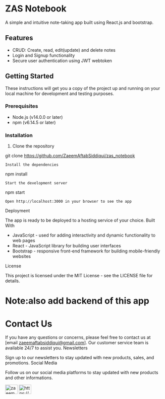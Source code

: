 
# ZAS Notebook

A simple and intuitive note-taking app built using React.js and bootstrap.

## Features

- CRUD: Create, read, edit(update) and delete notes
- Login and Signup functionality
- Secure user authentication using JWT webtoken

## Getting Started

These instructions will get you a copy of the project up and running on your local machine for development and testing purposes.

### Prerequisites

- Node.js (v14.0.0 or later)
- npm (v6.14.5 or later)

### Installation

1. Clone the repository

git clone https://github.com/ZaeemAftabSiddiqui/zas_notebook

    Install the dependencies

npm install

    Start the development server

npm start

    Open http://localhost:3000 in your browser to see the app
    
Deployment

The app is ready to be deployed to a hosting service of your choice.
Built With

-	JavaScript - used for adding interactivity and dynamic functionality to web pages
-	React - JavaScript library for building user interfaces
-	Bootstrap - responsive front-end framework for building mobile-friendly websites


License

This project is licensed under the MIT License - see the LICENSE file for details.

# Note:also add backend of this app

# Contact Us

If you have any questions or concerns, please feel free to contact us at [email zaeemaftabsiddiqui@gmail.com]. Our customer service team is available 24/7 to assist you.
Newsletters

Sign up to our newsletters to stay updated with new products, sales, and promotions.
Social Media

Follow us on our social media platforms to stay updated with new products and other informations.

   
<a href="https://twitter.com/zaeemaftab" target="blank"><img align="center" src="https://raw.githubusercontent.com/rahuldkjain/github-profile-readme-generator/master/src/images/icons/Social/twitter.svg" alt="zaeemaftab" height="30" width="40" /></a>
<a href="https://linkedin.com/in/https://www.linkedin.com/in/zaeem-aftab-siddiqui-ba45b21a2/" target="blank"><img align="center" src="https://raw.githubusercontent.com/rahuldkjain/github-profile-readme-generator/master/src/images/icons/Social/linked-in-alt.svg" alt="https://www.linkedin.com/in/zaeem-aftab-siddiqui-ba45b21a2/" height="30" width="40" /></a>



